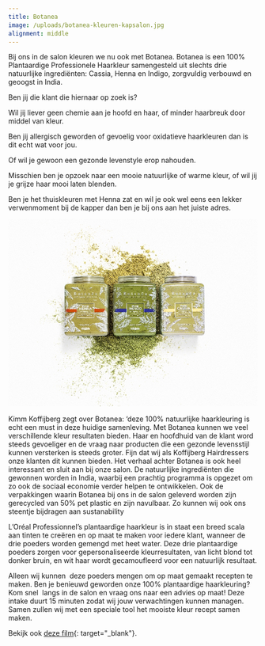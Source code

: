 ```yaml
---
title: Botanea
image: /uploads/botanea-kleuren-kapsalon.jpg
alignment: middle
---
```


Bij ons in de salon kleuren we nu ook met Botanea. Botanea is een 100% Plantaardige Professionele Haarkleur samengesteld uit slechts drie natuurlijke ingredi&euml;nten: Cassia, Henna en Indigo, zorgvuldig verbouwd en geoogst in India.

Ben jij die klant die hiernaar op zoek is?

Wil jij liever geen chemie aan je hoofd en haar, of minder haarbreuk door middel van kleur.

Ben jij allergisch geworden of gevoelig voor oxidatieve haarkleuren dan is dit echt wat voor jou.

Of wil je gewoon een gezonde levenstyle erop nahouden.

Misschien ben je opzoek naar een mooie natuurlijke of warme kleur, of wil jij je grijze haar mooi laten blenden.

Ben je het thuiskleuren met Henna zat en wil je ook wel eens een lekker verwenmoment bij de kapper dan ben je bij ons aan het juiste adres.

![](/uploads/botanea-kleuren-kapsalon-ingredienten-2.jpg)

Kimm Koffijberg zegt over Botanea: ‘deze 100% natuurlijke haarkleuring is echt een must in deze huidige samenleving. Met Botanea kunnen we veel verschillende kleur resultaten bieden. Haar en hoofdhuid van de klant word steeds gevoeliger en de vraag naar producten die een gezonde levensstijl kunnen versterken is steeds groter. Fijn dat wij als Koffijberg Hairdressers onze klanten dit kunnen bieden. Het verhaal achter Botanea is ook heel interessant en sluit aan bij onze salon. De natuurlijke ingredi&euml;nten die gewonnen worden in India, waarbij een prachtig programma is opgezet om zo ook de sociaal economie verder helpen te ontwikkelen. Ook de verpakkingen waarin Botanea bij ons in de salon geleverd worden zijn gerecycled van 50% pet plastic en zijn navulbaar. Zo kunnen wij ook ons steentje bijdragen aan sustanability

L’Or&eacute;al Professionnel’s plantaardige haarkleur is in staat een breed scala aan tinten te cre&euml;ren en op maat te maken voor iedere klant, wanneer de drie poeders worden gemengd met heet water. Deze drie plantaardige poeders zorgen voor gepersonaliseerde kleurresultaten, van licht blond tot donker bruin, en wit haar wordt gecamoufleerd voor een natuurlijk resultaat.

Alleen wij kunnen &nbsp;deze poeders mengen om op maat gemaakt recepten te maken. Ben je benieuwd geworden onze 100% plantaardige haarkleuring? Kom snel&nbsp; langs in de salon en vraag ons naar een advies op maat! Deze intake duurt 15 minuten zodat wij jouw verwachtingen kunnen managen. Samen zullen wij met een speciale tool het mooiste kleur recept samen maken.

Bekijk ook [deze film](https://www.youtube.com/watch?v=khs3TE75YFA){: target="_blank"}.&nbsp;
